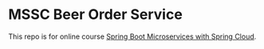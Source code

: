 # MSSC Beer Order Service

This repo is for online course [Spring Boot Microservices with Spring Cloud](https://www.udemy.com/course/spring-boot-microservices-with-spring-cloud-beginner-to-guru/).
